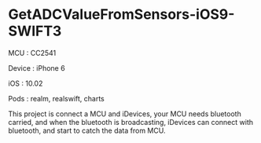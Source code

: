 # GetADCValueFromSensors-iOS9-SWIFT3


MCU : CC2541

Device : iPhone 6

iOS : 10.02

Pods : realm, realswift, charts

This project is connect a MCU and iDevices, your MCU needs bluetooth carried, and when the bluetooth is broadcasting, iDevices can connect with bluetooth, and start to catch the data from MCU.
